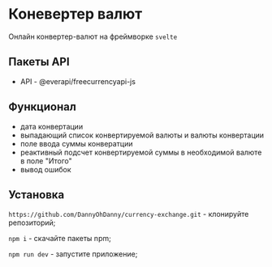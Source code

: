 # Коневертер валют

Онлайн конвертер-валют на фреймворке `svelte`

## Пакеты API

- API - @everapi/freecurrencyapi-js

## Функционал

- дата конвертации
- выпадающий список конвертируемой валюты и валюты конвертации
- поле ввода суммы конвератции
- реактивный подсчет конвертируемой суммы в необходимой валюте в поле "Итого"
- вывод ошибок

## Установка

`https://github.com/DannyOhDanny/currency-exchange.git` - клонируйте репозиторий;

`npm i` - скачайте пакеты npm;

`npm run dev` - запустите приложение;
